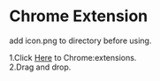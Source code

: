 # Chrome Extension

add icon.png to directory before using.

1.Click [Here](chrome://extensions/)  to Chrome:extensions.\
2.Drag and drop.
